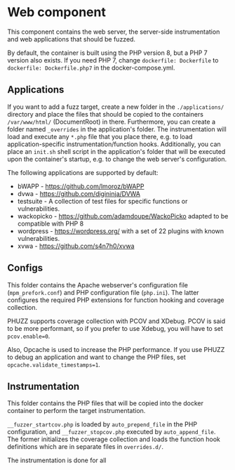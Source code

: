Web component
==================

This component contains the web server, the server-side instrumentation and web applications that should be fuzzed.

By default, the container is built using the PHP version 8, but a PHP 7 version also exists. If you need PHP 7, change `dockerfile: Dockerfile` to `dockerfile: Dockerfile.php7` in the docker-compose.yml.

## Applications

If you want to add a fuzz target, create a new folder in the `./applications/` directory and place the files that should be copied to the containers `/var/www/html/` (DocumentRoot) in there.
Furthermore, you can create a folder named `_overrides` in the application's folder. The instrumentation will load and execute any `*.php` file that you place there, e.g. to load application-specific instrumentation/function hooks.
Additionally, you can place an `init.sh` shell script in the application's folder that will be executed upon the container's startup, e.g. to change the web server's configuration.

The following applications are supported by default:

- bWAPP - https://github.com/lmoroz/bWAPP
- dvwa -  https://github.com/digininja/DVWA
- testsuite - A collection of test files for specific functions or vulnerabilities.
- wackopicko - https://github.com/adamdoupe/WackoPicko adapted to be compatible with PHP 8
- wordpress - https://wordpress.org/ with a set of 22 plugins with known vulnerabilities.
- xvwa - https://github.com/s4n7h0/xvwa

## Configs

This folder contains the Apache webserver's configuration file (`mpm_prefork.conf`) and PHP configuration file (`php.ini`). The latter configures the required PHP extensions for function hooking and coverage collection.

PHUZZ supports coverage collection with PCOV and XDebug. PCOV is said to be more performant, so if you prefer to use Xdebug, you will have to set `pcov.enable=0`.

Also, Opcache is used to increase the PHP performance. If you use PHUZZ to debug an application and want to change the PHP files, set `opcache.validate_timestamps=1`.

## Instrumentation

This folder contains the PHP files that will be copied into the docker container to perform the target instrumentation. 

`__fuzzer_startcov.php` is loaded by `auto_prepend_file` in the PHP configuration, and `__fuzzer_stopcov.php` executed by `auto_append_file`. The former initializes the coverage collection and loads the function hook definitions which are in separate files in `overrides.d/`.

The instrumentation is done for all 

